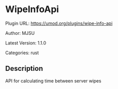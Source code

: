# WipeInfoApi

Plugin URL: https://umod.org/plugins/wipe-info-api

Author: MJSU

Latest Version: 1.1.0

Categories: rust

## Description

API for calculating time between server wipes
